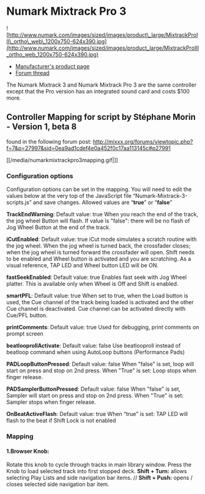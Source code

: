 # Numark Mixtrack Pro 3

![http://www.numark.com/images/sized/images/product\_large/MixtrackProIII\_ortho\_web\_1200x750-624x390.jpg](http://www.numark.com/images/sized/images/product_large/MixtrackProIII_ortho_web_1200x750-624x390.jpg)

  - [Manufacturer's product
    page](http://www.numark.com/product/mixtrack-pro-3)
  - [Forum thread](http://mixxx.org/forums/viewtopic.php?f=7&t=7286)

The Numark Mixtrack 3 and Numark Mixtrack Pro 3 are the same controller
except that the Pro version has an integrated sound card and costs $100
more.

## Controller Mapping for script by Stéphane Morin - Version 1, beta 8

found in the following forum post:
<http://mixxx.org/forums/viewtopic.php?f=7&p=27997&sid=0ea9ad1cdef4e0a452f0c17aa113145c#p27991>

[[/media/numarkmixtrackpro3mapping.gif|]]

### Configuration options

Configuration options can be set in the mapping. You will need to edit
the values below at the very top of the JavaScript file
“Numark-Mixtrack-3-scripts.js” and save changes. Allowed values are
“**true**” or “**false**”

**TrackEndWarning**: Default value: true When you reach the end of the
track, the jog wheel Button will flash. If value is "false": there will
be no flash of Jog Wheel Button at the end of the track.

**iCutEnabled**: Default value: true iCut mode simulates a scratch
routine with the jog wheel. When the jog wheel is turned back, the
crossfader closes; when the jog wheel is turned forward the crossfader
will open. Shift needs to be enabled and Wheel button is activated and
you are scratching. As a visual reference, TAP LED and Wheel button LED
will be ON.

**fastSeekEnabled**: Default value: true Enables fast seek with Jog
Wheel platter. This is available only when Wheel is Off and Shift is
enabled.

**smartPFL**: Default value: true When set to true, when the Load button
is used, the Cue channel of the track being loaded is activated and the
other Cue channel is deactivated. Cue channel can be activated directly
with Cue/PFL button.

**printComments**: Default value: true Used for debugging, print
comments on prompt screen

**beatlooprollActivate**: Default value: false Use beatlooproll instead
of beatloop command when using AutoLoop buttons (Performance Pads)

**PADLoopButtonPressed**: Default value: false When "false" is set, loop
will start on press and stop on 2nd press. When "True" is set: Loop
stops when finger release.

**PADSamplerButtonPressed**: Default value: false When "false" is set,
Sampler will start on press and stop on 2nd press. When "True" is set:
Sampler stops when finger release.

**OnBeatActiveFlash**: Default value: true When “true” is set: TAP LED
will flash to the beat if Shift Lock is not enabled

### Mapping

#### 1.Browser Knob:

Rotate this knob to cycle through tracks in main library window. Press
the Knob to load selected track into first stopped deck. **Shift +
Turn:** allows selecting Play Lists and side navigation bar items. //
**Shift + Push:** opens / closes selected side navigation bar item.
